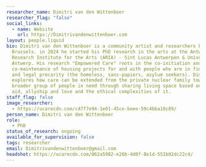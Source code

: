 ```yaml
---
researcher_name: Dimitri van den Wittenboer
researcher_flag: "false"
social_links:
  - name: Website
    url: https://Dimitrivandenwittenboer.com
layout: people.liquid
bio: Dimitri van den Wittenboer is a community artist and researchers based in
  Brussels. in 2024 he started his PhD research in the arts at the Antwerp
  Research Institute for the Arts (ARIA) - Sint Lucas Antwerpen & University of
  Antwerp. His research "Empowered Care" roots in the co-initiation and
  co-maintenance of housing projects for and with people who are in financial
  and legal precarity (the homeless, sans-papiers, asylum seekers). Dimitri
  explores how care can be extended from the private nuclear family towards a
  broader group of people in need through sharing living space based on mutual
  aid, allyship and love and the ethical complexities of it.
staff_flag: false
image_researcher:
  - https://ucarecdn.com/c47f7e94-1e01-45ce-beee-59c4bba10c89/
person_name: Dimitri van den Wittenboer
role:
  - PhD
status_of_research: ongoing
available_for_supervision: false
tags: researcher
email: Dimitrivandenwittenboer@gmail.com
headshot: https://ucarecdn.com/062a5982-e26b-4d0f-8e1d-551b02dc22c4/
---
```

